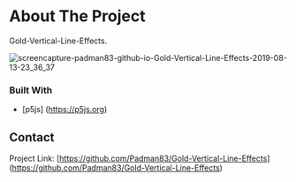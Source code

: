 # About The Project 
Gold-Vertical-Line-Effects.

![screencapture-padman83-github-io-Gold-Vertical-Line-Effects-2019-08-13-23_36_37](https://user-images.githubusercontent.com/45048950/62955268-532b7300-be23-11e9-838b-1d45dfb8710a.png)

### Built With
* [p5js] (https://p5js.org)

## Contact

Project Link: [https://github.com/Padman83/Gold-Vertical-Line-Effects] (https://github.com/Padman83/Gold-Vertical-Line-Effects)
